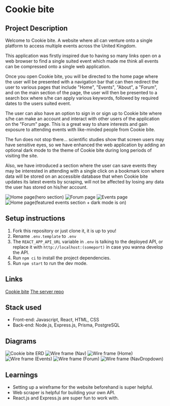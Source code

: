 # Cookie bite

## Project Description

Welcome to Cookie bite. A website where all can venture onto a single platform to access multiple events across the United Kingdom.

This application was firstly inspired due to having so many links open on a web browser to find a single suited event which made me think all events can be compressed onto a single web application.

Once you open Cookie bite, you will be directed to the home page where the user will be presented with a navigation bar that can then redirect the user to various pages that include "Home", "Events", "About", a "Forum", and on the main section of the page, the user will then be presented to a search box where s/he can apply various keywords, followed by required dates to the users suited event.

The user can also have an option to sign in or sign up to Cookie bite where s/he can make an account and interact with other users of the application on the "Forum" page. This is a great way to share interests and gain exposure to attending events with like-minded people from Cookie bite.

The fun does not stop there... scientific studies show that screen users may have sensitive eyes, so we have enhanced the web application by adding an optional dark mode to the theme of Cookie bite during long periods of visiting the site.

Also, we have introduced a section where the user can save events they may be interested in attending with a single click on a bookmark icon where data will be stored on an accessible database that when Cookie bite updates its latest events by scraping, will not be affected by losing any data the user has stored on his/her account.

![Home page(hero section)](./public/pic4.png)
![Forum page](./public/pic3.png)
![Events page](./public/pic2.png)
![Home page(featured events section + dark mode is on)](./public/pic1.png)

## Setup instructions

1. Fork this repository or just clone it, it is up to you!
2. Rename `.env.template` to `.env`
3. The `REACT_APP_API_URL` variable in `.env` is talking to the deployed API, or replace it with `http://localhost:(someport)` in case you wanna develop the API.
4. Run `npm ci` to install the project dependencies.
5. Run `npm start` to run the dev mode.

## Links

[Cookie bite](https://cookie-bite.netlify.app/)
[The server repo](https://github.com/alsyoufomar/solo-project-server-Cookie-bite)

## Stack used

- Front-end: Javascript, React, HTML, CSS
- Back-end: Node.js, Express.js, Prisma, PostgreSQL 

## Diagrams

![Cookie bite ERD](./public/Cookie-bite-ERD.png)
![Wire frame (Nav)](<./public/wireframe(nav).png>)
![Wire frame (Home)](<./public/wireframe(home).png>)
![Wire frame (Events)](<./public/wireframe(events).png>)
![Wire frame (Forum)](<./public/wireframe(forum).png>)
![Wire frame (NavDropdown)](<./public/wireframe(dropdown).png>)

## Learnings

- Setting up a wireframe for the website beforehand is super helpful.
- Web scraper is helpful for building your own API.
- React.js and Express.js are super fun to work with.
